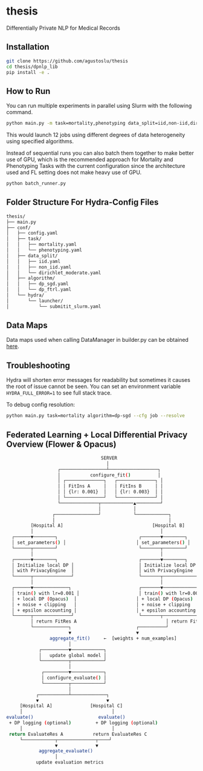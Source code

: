 # thesis
Differentially Private NLP for Medical Records

## Installation
```bash
git clone https://github.com/agustoslu/thesis
cd thesis/dpnlp_lib
pip install -e .
```

## How to Run
You can run multiple experiments in parallel using Slurm with the following command.
```bash
python main.py -m task=mortality,phenotyping data_split=iid,non-iid,dirichlet_moderate algorithm=dp-sgd, dp-ftrl
```
This would launch 12 jobs using different degrees of data heterogeneity using specified algorithms.

Instead of sequential runs you can also batch them together to make better use of GPU, which is the recommended approach for Mortality and Phenotyping Tasks with the current configuration since the architecture used and FL setting does not make heavy use of GPU.
```bash
python batch_runner.py
```

## Folder Structure For Hydra-Config Files
```bash
thesis/
├── main.py                           
├── conf/                             
│   ├── config.yaml                   
│   ├── task/                         
│   │   ├── mortality.yaml            
│   │   └── phenotyping.yaml          
│   ├── data_split/                   
│   │   ├── iid.yaml
│   │   ├── non_iid.yaml
│   │   └── dirichlet_moderate.yaml
│   ├── algorithm/                    
│   │   ├── dp_sgd.yaml
│   │   └── dp_ftrl.yaml
│   └── hydra/
│       └── launcher/
│           └── submitit_slurm.yaml  
```
## Data Maps
Data maps used when calling DataManager in builder.py can be obtained [here](https://github.com/YerevaNN/mimic3-benchmarks/tree/v1.0.0-alpha/mimic3benchmark/resources).

## Troubleshooting
Hydra will shorten error messages for readability but sometimes it causes the root of issue cannot be seen. You can set an environment variable ```HYDRA_FULL_ERROR=1``` to see full stack trace.

To debug config resolution:

```bash
python main.py task=mortality algorithm=dp-sgd --cfg job --resolve
```

## Federated Learning + Local Differential Privacy Overview (Flower & Opacus)
```bash
                                   SERVER
                                     │
                   ┌─────────────────┴──────────────────┐
                   │           configure_fit()          │
                   │ ┌──────────────┐   ┌──────────────┐ │
                   │ │ FitIns A     │   │ FitIns B     │ │
                   │ │ {lr: 0.001}  │   │ {lr: 0.003}  │ │
                   │ └──────────────┘   └──────────────┘ │
                   └──────────────┬────────────▲─────────┘
                                  │            │
                 ┌────────────────┘            └────────────┐
                 │                                          │
         [Hospital A]                                 [Hospital B]
         │                                               │
  ┌──────▼────────┐                              ┌───────▼────────┐
  │ set_parameters() │                          │ set_parameters() │
  └──────┬────────┘                              └───────┬────────┘
         │                                               │
  ┌──────▼────────┐                              ┌───────▼────────┐
  │ Initialize local DP │                        │ Initialize local DP │
  │ with PrivacyEngine  │                        │ with PrivacyEngine  │
  └──────┬──────────────┘                        └───────┬──────────────┘
         │                                               │
  ┌──────▼─────────────┐                         ┌───────▼─────────────┐
  │ train() with lr=0.001 │                      │ train() with lr=0.003 │
  │ + local DP (Opacus)  │                      │ + local DP (Opacus)   │
  │ + noise + clipping   │                      │ + noise + clipping    │
  │ + epsilon accounting │                      │ + epsilon accounting  │
  └──────┬──────────────┘                        └───────┬──────────────┘
         │ return FitRes A                                 │ return FitRes B
         └─────────────┐                        ┌──────────┘
                       ▼                        ▼
                aggregate_fit()     ←  [weights + num_examples]
                       │
            ┌──────────▼────────────┐
            │   update global model │
            └──────────┬────────────┘
                       │
             ┌─────────▼────────────┐
             │ configure_evaluate() │
             └─────────┬────────────┘
                       │
           ┌───────────┴─────────────┐
           ▼                         ▼
     [Hospital A]              [Hospital C]
     │                                 │
evaluate()                        evaluate()
 + DP logging (optional)         + DP logging (optional)
     │                                 │
 return EvaluateRes A           return EvaluateRes C
     └────────────┬──────────────┬────┘
                  ▼              ▼
            aggregate_evaluate()
                  │
           update evaluation metrics
```
